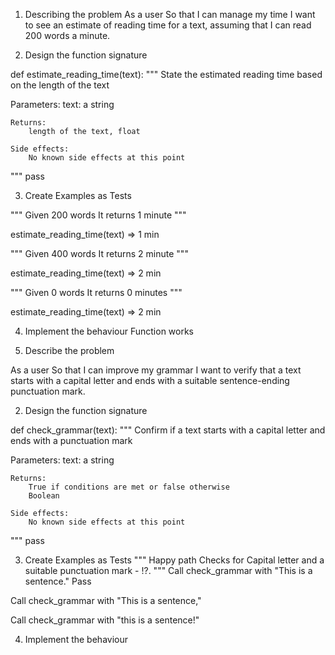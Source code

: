 
1. Describing the problem
As a user
So that I can manage my time
I want to see an estimate of reading time for a text, assuming that I can read 200 words a minute.

2. Design the function signature

def estimate_reading_time(text):
""" State the estimated reading time based on the length of the text

Parameters:
    text: a string

    Returns: 
        length of the text, float 

    Side effects:
        No known side effects at this point 
"""
pass

3. Create Examples as Tests

"""
Given 200 words 
It returns 1 minute 
"""

estimate_reading_time(text) => 1 min

"""
Given 400 words 
It returns 2 minute 
"""

estimate_reading_time(text) => 2 min

"""
Given 0 words 
It returns 0 minutes
"""

estimate_reading_time(text) => 2 min


4. Implement the behaviour
Function works

1. Describe the problem

As a user
So that I can improve my grammar
I want to verify that a text starts 
with a capital letter and ends 
with a suitable sentence-ending punctuation mark.

2. Design the function signature

def check_grammar(text):
""" Confirm if a text starts with a capital letter and ends with a punctuation mark

Parameters:
    text: a string

    Returns: 
        True if conditions are met or false otherwise
        Boolean

    Side effects:
        No known side effects at this point 
"""
pass

3. Create Examples as Tests
"""
Happy path 
Checks for Capital letter and a suitable punctuation mark - !?.
"""
Call check_grammar with "This is a sentence."
Pass

Call check_grammar with "This is a sentence,"

Call check_grammar with "this is a sentence!"

4. Implement the behaviour